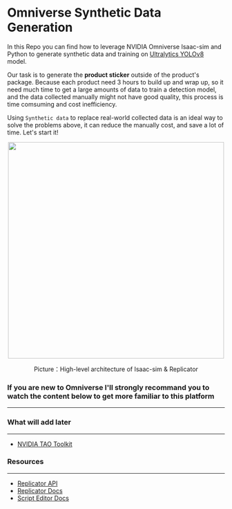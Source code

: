 ﻿# Omniverse Synthetic Data Generation
In this Repo you can find how to leverage NVIDIA Omniverse Isaac-sim and Python to generate synthetic data and training on [Ultralytics YOLOv8](https://docs.ultralytics.com/) model.

Our task is to generate the **product sticker** outside of the product's package. Because each product need 3 hours to build up and wrap up, so it need much time to get a large amounts of data to train a detection model, and the data collected manually might not have good quality, this process is time comsuming and cost inefficiency.  

Using `Synthetic data` to replace real-world collected data is an ideal way to solve the problems above, it can reduce the manually cost, and save a lot of time. Let's start it!  
<p align="center">
<img height="500" src="https://github.com/leekunhan/transfer_learning_omniverse/assets/85284680/0044b35b-09c9-4a5b-b7ce-6cb70af2f637"/>  
</p>
<p align="center">
Picture：High-level architecture of Isaac-sim & Replicator
</p>

### If you are new to Omniverse I'll strongly recommand you to watch the content below to get more familiar to this platform
---


### What will add later
---
* [NVIDIA TAO Toolkit](https://developer.nvidia.com/tao-toolkit)
### Resources
---
* [Replicator API](https://docs.omniverse.nvidia.com/py/replicator/1.5.1/source/extensions/omni.replicator.core/docs/API.html)
* [Replicator Docs](https://docs.omniverse.nvidia.com/extensions/latest/ext_replicator.html#theory-behind-training-with-synthetic-data)
* [Script Editor Docs](https://docs.omniverse.nvidia.com/extensions/latest/ext_script-editor.html)
